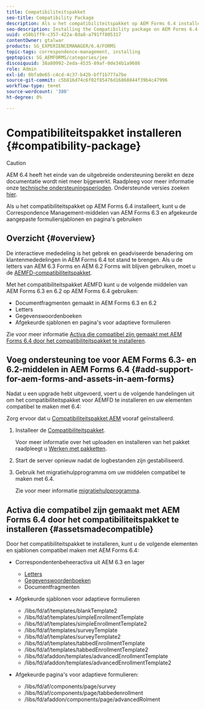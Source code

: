 ```yaml
---
title: Compatibiliteitspakket
seo-title: Compatibility Package
description: Als u het compatibiliteitspakket op AEM Forms 6.4 installeert, kunt u de Correspondence Management-middelen van AEM Forms 6.3 en afgekeurde aangepaste formuliersjablonen en pagina's gebruiken
seo-description: Installing the Compatibility package on AEM Forms 6.4 allows you to use the Correspondence Management assets from AEM Forms 6.3 and deprecated adaptive forms templates and pages
uuid: e50b1ff9-c357-422a-8da8-a791ff805317
contentOwner: gtalwar
products: SG_EXPERIENCEMANAGER/6.4/FORMS
topic-tags: correspondence-management, installing
geptopics: SG_AEMFORMS/categories/jee
discoiquuid: 38a80992-2eda-4535-89af-0de34b1a9686
role: Admin
exl-id: 0bfa0e65-c4cd-4c37-b42b-bff1b777a7be
source-git-commit: c5b816d74c6f02f85476d16868844f39b4c47996
workflow-type: tm+mt
source-wordcount: '380'
ht-degree: 0%

---
```


# Compatibiliteitspakket installeren {#compatibility-package}

>[!CAUTION]
>
>AEM 6.4 heeft het einde van de uitgebreide ondersteuning bereikt en deze documentatie wordt niet meer bijgewerkt. Raadpleeg voor meer informatie onze [technische ondersteuningsperioden](https://helpx.adobe.com/support/programs/eol-matrix.html). Ondersteunde versies zoeken [hier](https://experienceleague.adobe.com/docs/).

Als u het compatibiliteitspakket op AEM Forms 6.4 installeert, kunt u de Correspondence Management-middelen van AEM Forms 6.3 en afgekeurde aangepaste formuliersjablonen en pagina&#39;s gebruiken

## Overzicht {#overview}

De interactieve mededeling is het gebrek en geadviseerde benadering om klantenmededelingen in AEM Forms 6.4 tot stand te brengen. Als u de letters van AEM 6.3 Forms en AEM 6.2 Forms wilt blijven gebruiken, moet u de [AEMFD-compatibiliteitspakket](https://experienceleague.adobe.com/docs/experience-manager-release-information/aem-release-updates/forms-updates/aem-forms-releases.html).

Met het compatibiliteitspakket AEMFD kunt u de volgende middelen van AEM Forms 6.3 en 6.2 op AEM Forms 6.4 gebruiken:

* Documentfragmenten gemaakt in AEM Forms 6.3 en 6.2
* Letters
* Gegevenswoordenboeken
* Afgekeurde sjablonen en pagina&#39;s voor adaptieve formulieren

Zie voor meer informatie [Activa die compatibel zijn gemaakt met AEM Forms 6.4 door het compatibiliteitspakket te installeren](/help/forms/using/compatibility-package.md#assetsmadecompatible).

## Voeg ondersteuning toe voor AEM Forms 6.3- en 6.2-middelen in AEM Forms 6.4 {#add-support-for-aem-forms-and-assets-in-aem-forms}

Nadat u een upgrade hebt uitgevoerd, voert u de volgende handelingen uit om het compatibiliteitspakket voor AEMFD te installeren en uw elementen compatibel te maken met 6.4:

Zorg ervoor dat u [Compatibiliteitspakket AEM](/help/sites-deploying/backward-compatibility.md) vooraf geïnstalleerd.

1. Installeer de [Compatibiliteitspakket](https://experienceleague.adobe.com/docs/experience-manager-release-information/aem-release-updates/forms-updates/aem-forms-releases.html).

   Voor meer informatie over het uploaden en installeren van het pakket raadpleegt u [Werken met pakketten](/help/sites-administering/package-manager.md).

1. Start de server opnieuw nadat de logbestanden zijn gestabiliseerd.
1. Gebruik het migratiehulpprogramma om uw middelen compatibel te maken met 6.4.

   Zie voor meer informatie [migratiehulpprogramma](/help/forms/using/migration-utility.md).

## Activa die compatibel zijn gemaakt met AEM Forms 6.4 door het compatibiliteitspakket te installeren {#assetsmadecompatible}

Door het compatibiliteitspakket te installeren, kunt u de volgende elementen en sjablonen compatibel maken met AEM Forms 6.4:

* Correspondentenbeheeractiva uit AEM 6.3 en lager

   * [Letters](/help/forms/using/create-letter.md)
   * [Gegevenswoordenboeken](/help/forms/using/data-dictionary.md)
   * Documentfragmenten

* Afgekeurde sjablonen voor adaptieve formulieren

   * /libs/fd/af/templates/blankTemplate2
   * /libs/fd/af/templates/simpleEnrollmentTemplate
   * /libs/fd/af/templates/simpleEnrollmentTemplate2
   * /libs/fd/af/templates/surveyTemplate
   * /libs/fd/af/templates/surveyTemplate2
   * /libs/fd/af/templates/tabbedEnrollmentTemplate
   * /libs/fd/af/templates/tabbedEnrollmentTemplate2
   * /libs/fd/afaddon/templates/advancedEnrollmentTemplate
   * /libs/fd/afaddon/templates/advancedEnrollmentTemplate2

* Afgekeurde pagina&#39;s voor adaptieve formulieren:

   * /libs/fd/af/components/page/survey
   * /libs/fd/af/components/page/tabbedenrollment
   * /libs/fd/afaddon/components/page/advancedRolment
